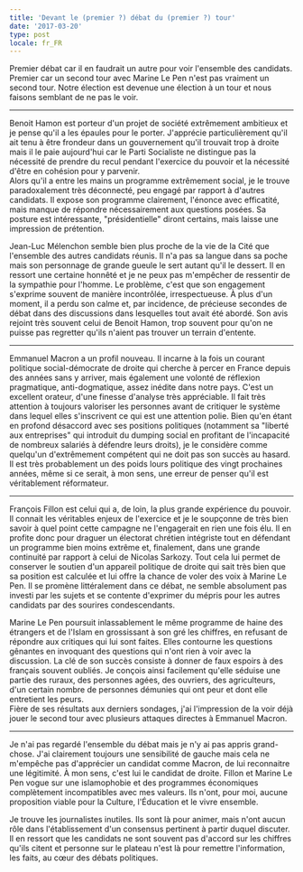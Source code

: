 ```yaml
---
title: 'Devant le (premier ?) débat du (premier ?) tour'
date: '2017-03-20'
type: post
locale: fr_FR
---
```


Premier débat car il en faudrait un autre pour voir l'ensemble des candidats. Premier car un second tour avec Marine Le Pen n'est pas vraiment un second tour. Notre élection est devenue une élection à un tour et nous faisons semblant de ne pas le voir.

---

Benoit Hamon est porteur d'un projet de société extrêmement ambitieux et je pense qu'il a les épaules pour le porter. J'apprécie particulièrement qu'il ait tenu à être frondeur dans un gouvernement qu'il trouvait trop à droite mais il le paie aujourd'hui car le Parti Socialiste ne distingue pas la nécessité de prendre du recul pendant l'exercice du pouvoir et la nécessité d'être en cohésion pour y parvenir.  
Alors qu'il a entre les mains un programme extrêmement social, je le trouve paradoxalement très déconnecté, peu engagé par rapport à d'autres candidats. Il expose son programme clairement, l'énonce avec efficatité, mais manque de répondre nécessairement aux questions posées. Sa posture est intéressante, "présidentielle" diront certains, mais laisse une impression de prétention.

Jean-Luc Mélenchon semble bien plus proche de la vie de la Cité que l'ensemble des autres candidats réunis. Il n'a pas sa langue dans sa poche mais son personnage de grande gueule le sert autant qu'il le dessert. Il en ressort une certaine honnêté et je ne peux pas m'empêcher de ressentir de la sympathie pour l'homme. Le problème, c'est que son engagement s'exprime souvent de manière incontrôlée, irrespectueuse. À plus d'un moment, il a perdu son calme et, par incidence, de précieuse secondes de débat dans des discussions dans lesquelles tout avait été abordé. Son avis rejoint très souvent celui de Benoit Hamon, trop souvent pour qu'on ne puisse pas regretter qu'ils n'aient pas trouver un terrain d'entente.

---

Emmanuel Macron a un profil nouveau. Il incarne à la fois un courant politique social-démocrate de droite qui cherche à percer en France depuis des années sans y arriver, mais également une volonté de réflexion pragmatique, anti-dogmatique, assez inédite dans notre pays. C'est un excellent orateur, d'une finesse d'analyse très appréciable. Il fait très attention à toujours valoriser les personnes avant de critiquer le système dans lequel elles s'inscrivent ce qui est une attention polie. Bien qu'en étant en profond désaccord avec ses positions politiques (notamment sa "liberté aux entreprises" qui introduit du <span lang="en">dumping</span> social en profitant de l'incapacité de nombreux salariés à défendre leurs droits), je le considère comme quelqu'un d'extrêmement compétent qui ne doit pas son succès au hasard. Il est très probablement un des poids lours politique des vingt prochaines années, même si ce serait, à mon sens, une erreur de penser qu'il est véritablement réformateur.

---

François Fillon est celui qui a, de loin, la plus grande expérience du pouvoir. Il connait les véritables enjeux de l'exercice et je le soupçonne de très bien savoir à quel point cette campagne ne l'engagerait en rien une fois élu. Il en profite donc pour draguer un électorat chrétien intégriste tout en défendant un programme bien moins extrême et, finalement, dans une grande continuité par rapport à celui de Nicolas Sarkozy. Tout cela lui permet de conserver le soutien d'un appareil politique de droite qui sait très bien que sa position est calculée et lui offre la chance de voler des voix à Marine Le Pen. Il se promène littéralement dans ce débat, ne semble absolument pas investi par les sujets et se contente d'exprimer du mépris pour les autres candidats par des sourires condescendants.

Marine Le Pen poursuit inlassablement le même programme de haine des étrangers et de l'Islam en grossissant à son gré les chiffres, en refusant de répondre aux critiques qui lui sont faites. Elles contourne les questions gênantes en invoquant des questions qui n'ont rien à voir avec la discussion. La clé de son succès consiste à donner de faux espoirs à des français souvent oubliés. Je conçois ainsi facilement qu'elle séduise une partie des ruraux, des personnes agées, des ouvriers, des agriculteurs, d'un certain nombre de personnes démunies qui ont peur et dont elle entretient les peurs.  
Fière de ses résultats aux derniers sondages, j'ai l'impression de la voir déjà jouer le second tour avec plusieurs attaques directes à Emmanuel Macron.

---

Je n'ai pas regardé l'ensemble du débat mais je n'y ai pas appris grand-chose. J'ai clairement toujours une sensibilité de gauche mais cela ne m'empêche pas d'apprécier un candidat comme Macron, de lui reconnaitre une légitimité. À mon sens, c'est lui le candidat de droite. Fillon et Marine Le Pen vogue sur une islamophobie et des programmes économiques complètement incompatibles avec mes valeurs. Ils n'ont, pour moi, aucune proposition viable pour la Culture, l'Éducation et le vivre ensemble.

Je trouve les journalistes inutiles. Ils sont là pour animer, mais n'ont aucun rôle dans l'établissement d'un consensus pertinent à partir duquel discuter. Il en ressort que les candidats ne sont souvent pas d'accord sur les chiffres qu'ils citent et personne sur le plateau n'est là pour remettre l'information, les faits, au cœur des débats politiques.
